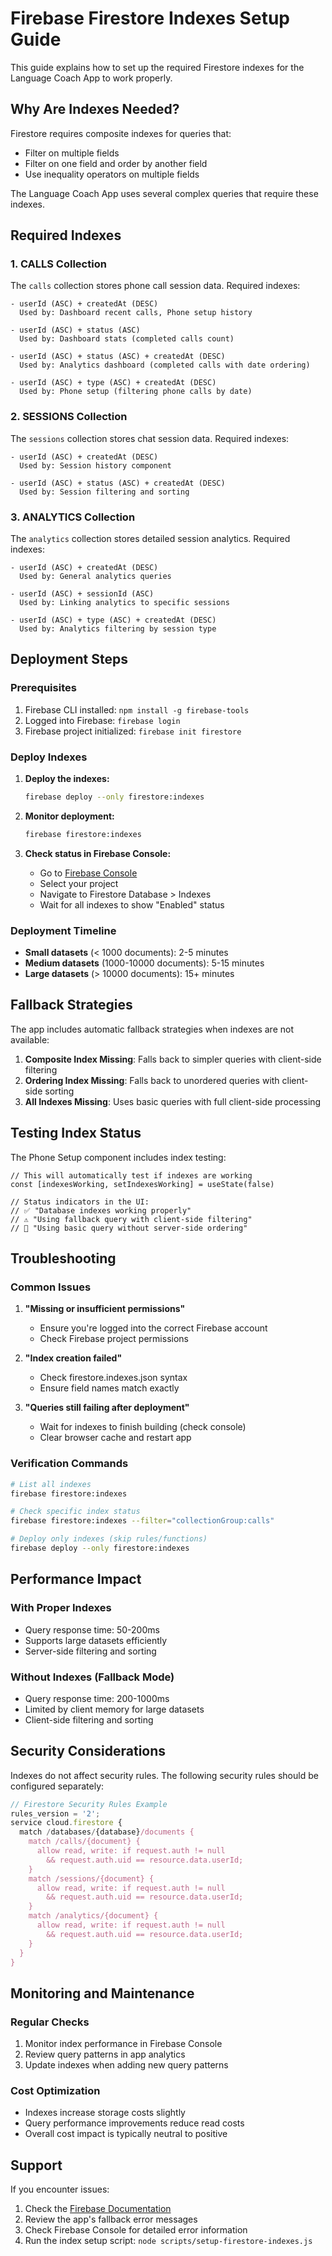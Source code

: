# Firebase Firestore Indexes Setup Guide

This guide explains how to set up the required Firestore indexes for the Language Coach App to work properly.

## Why Are Indexes Needed?

Firestore requires composite indexes for queries that:
- Filter on multiple fields
- Filter on one field and order by another field
- Use inequality operators on multiple fields

The Language Coach App uses several complex queries that require these indexes.

## Required Indexes

### 1. CALLS Collection

The `calls` collection stores phone call session data. Required indexes:

```
- userId (ASC) + createdAt (DESC)
  Used by: Dashboard recent calls, Phone setup history
  
- userId (ASC) + status (ASC)  
  Used by: Dashboard stats (completed calls count)
  
- userId (ASC) + status (ASC) + createdAt (DESC)
  Used by: Analytics dashboard (completed calls with date ordering)
  
- userId (ASC) + type (ASC) + createdAt (DESC)
  Used by: Phone setup (filtering phone calls by date)
```

### 2. SESSIONS Collection

The `sessions` collection stores chat session data. Required indexes:

```
- userId (ASC) + createdAt (DESC)
  Used by: Session history component
  
- userId (ASC) + status (ASC) + createdAt (DESC)
  Used by: Session filtering and sorting
```

### 3. ANALYTICS Collection

The `analytics` collection stores detailed session analytics. Required indexes:

```
- userId (ASC) + createdAt (DESC)
  Used by: General analytics queries
  
- userId (ASC) + sessionId (ASC)
  Used by: Linking analytics to specific sessions
  
- userId (ASC) + type (ASC) + createdAt (DESC)
  Used by: Analytics filtering by session type
```

## Deployment Steps

### Prerequisites
1. Firebase CLI installed: `npm install -g firebase-tools`
2. Logged into Firebase: `firebase login`
3. Firebase project initialized: `firebase init firestore`

### Deploy Indexes

1. **Deploy the indexes:**
   ```bash
   firebase deploy --only firestore:indexes
   ```

2. **Monitor deployment:**
   ```bash
   firebase firestore:indexes
   ```

3. **Check status in Firebase Console:**
   - Go to [Firebase Console](https://console.firebase.google.com)
   - Select your project
   - Navigate to Firestore Database > Indexes
   - Wait for all indexes to show "Enabled" status

### Deployment Timeline

- **Small datasets** (< 1000 documents): 2-5 minutes
- **Medium datasets** (1000-10000 documents): 5-15 minutes  
- **Large datasets** (> 10000 documents): 15+ minutes

## Fallback Strategies

The app includes automatic fallback strategies when indexes are not available:

1. **Composite Index Missing**: Falls back to simpler queries with client-side filtering
2. **Ordering Index Missing**: Falls back to unordered queries with client-side sorting
3. **All Indexes Missing**: Uses basic queries with full client-side processing

## Testing Index Status

The Phone Setup component includes index testing:

```tsx
// This will automatically test if indexes are working
const [indexesWorking, setIndexesWorking] = useState(false)

// Status indicators in the UI:
// ✅ "Database indexes working properly" 
// ⚠️ "Using fallback query with client-side filtering"
// 🔄 "Using basic query without server-side ordering"
```

## Troubleshooting

### Common Issues

1. **"Missing or insufficient permissions"**
   - Ensure you're logged into the correct Firebase account
   - Check Firebase project permissions

2. **"Index creation failed"**
   - Check firestore.indexes.json syntax
   - Ensure field names match exactly

3. **"Queries still failing after deployment"**
   - Wait for indexes to finish building (check console)
   - Clear browser cache and restart app

### Verification Commands

```bash
# List all indexes
firebase firestore:indexes

# Check specific index status
firebase firestore:indexes --filter="collectionGroup:calls"

# Deploy only indexes (skip rules/functions)
firebase deploy --only firestore:indexes
```

## Performance Impact

### With Proper Indexes
- Query response time: 50-200ms
- Supports large datasets efficiently
- Server-side filtering and sorting

### Without Indexes (Fallback Mode)
- Query response time: 200-1000ms
- Limited by client memory for large datasets
- Client-side filtering and sorting

## Security Considerations

Indexes do not affect security rules. The following security rules should be configured separately:

```javascript
// Firestore Security Rules Example
rules_version = '2';
service cloud.firestore {
  match /databases/{database}/documents {
    match /calls/{document} {
      allow read, write: if request.auth != null 
        && request.auth.uid == resource.data.userId;
    }
    match /sessions/{document} {
      allow read, write: if request.auth != null 
        && request.auth.uid == resource.data.userId;
    }
    match /analytics/{document} {
      allow read, write: if request.auth != null 
        && request.auth.uid == resource.data.userId;
    }
  }
}
```

## Monitoring and Maintenance

### Regular Checks
1. Monitor index performance in Firebase Console
2. Review query patterns in app analytics
3. Update indexes when adding new query patterns

### Cost Optimization
- Indexes increase storage costs slightly
- Query performance improvements reduce read costs
- Overall cost impact is typically neutral to positive

## Support

If you encounter issues:

1. Check the [Firebase Documentation](https://firebase.google.com/docs/firestore/query-data/indexing)
2. Review the app's fallback error messages
3. Check Firebase Console for detailed error information
4. Run the index setup script: `node scripts/setup-firestore-indexes.js`
